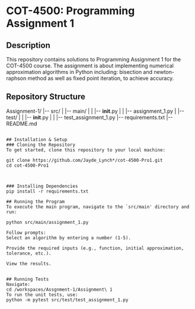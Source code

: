 # COT-4500: Programming Assignment 1

## Description
This repository contains solutions to Programming Assignment 1 for the COT-4500 course. The assignment is about implementing numerical approximation algorithms in Python including: bisection and newton-raphson method as well as fixed point iteration, to achieve accuracy.

## Repository Structure 

Assignment-1/
|-- src/
|   |-- main/
|   |   |-- __init__.py
|   |   |-- assignment_1.py
|   |-- test/
|   |   |-- __init__.py
|   |   |-- test_assignment_1.py
|-- requirements.txt
|-- README.md
```

## Installation & Setup
### Cloning the Repository
To get started, clone this repository to your local machine:

git clone https://github.com/Jayde_Lynch*/cot-4500-Pro1.git
cd cot-4500-Pro1



### Installing Dependencies
pip install -r requirements.txt

## Running the Program
To execute the main program, navigate to the `src/main' directory and run:

python src/main/assignment_1.py

Follow prompts:
Select an algorithm by entering a number (1-5).

Provide the required inputs (e.g., function, initial approximation, tolerance, etc.).

View the results.


## Running Tests
Navigate:
cd /workspaces/Assgnment-1/Assignment\ 1
To run the unit tests, use:
python -m pytest src/test/test_assignment_1.py
